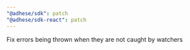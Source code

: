 ```yaml
---
"@adhese/sdk": patch
"@adhese/sdk-react": patch
---
```


Fix errors being thrown when they are not caught by watchers
